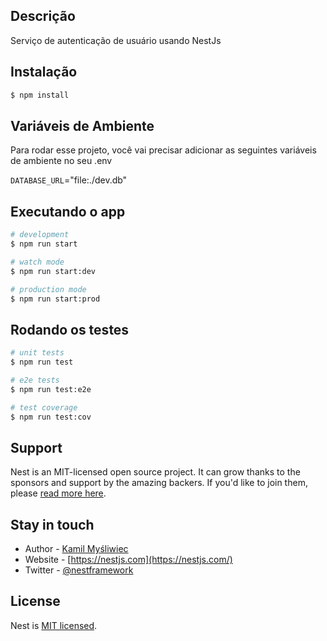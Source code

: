 ## Descrição

Serviço de autenticação de usuário usando NestJs

## Instalação

```bash
$ npm install
```

## Variáveis de Ambiente

Para rodar esse projeto, você vai precisar adicionar as seguintes variáveis de ambiente no seu .env

`DATABASE_URL`="file:./dev.db"


## Executando o app

```bash
# development
$ npm run start

# watch mode
$ npm run start:dev

# production mode
$ npm run start:prod
```

## Rodando os testes

```bash
# unit tests
$ npm run test

# e2e tests
$ npm run test:e2e

# test coverage
$ npm run test:cov
```

## Support

Nest is an MIT-licensed open source project. It can grow thanks to the sponsors and support by the amazing backers. If you'd like to join them, please [read more here](https://docs.nestjs.com/support).

## Stay in touch

- Author - [Kamil Myśliwiec](https://kamilmysliwiec.com)
- Website - [https://nestjs.com](https://nestjs.com/)
- Twitter - [@nestframework](https://twitter.com/nestframework)

## License

Nest is [MIT licensed](LICENSE).
